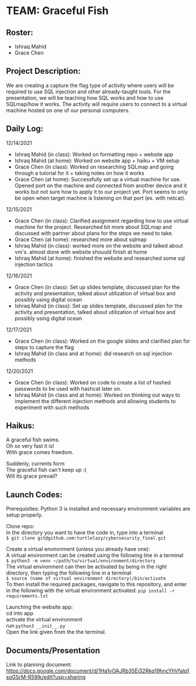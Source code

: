 # TEAM: Graceful Fish

## Roster:
* Ishraq Mahid
* Grace Chen

## Project Description:
We are creating a capture the flag type of activity where users will be required to use SQL injection and other already-taught tools. For the presentation, we will be teaching how SQL works and how to use SQLmap/how it works. The activity will require users to connect to a virtual machine hosted on one of our personal computers.

## Daily Log:
12/14/2021
* Ishraq Mahid (in class): Worked on formatting repo + website app
* Ishraq Mahid (at home): Worked on website app + haiku + VM setup
* Grace Chen (in class): Worked on researching SQLmap and going through a tutorial for it + taking notes on how it works
* Grace Chen (at home): Successfully set up a virtual machine for use. Opened port on the machine and connected from another device and it works but not sure how to apply it to our project yet. Port seems to only be open when target machine is listening on that port (ex. with netcat).

12/15/2021
* Grace Chen (in class): Clarified assignment regarding how to use virtual machine for the project. Researched bit more about SQLmap and discussed with partner about plans for the steps we need to take. 
* Grace Chen (at home): researched more about sqlmap
* Ishraq Mahid (in class): worked more on the website and talked about vm's. almost done with website shouuld finish at home
* Ishraq Mahid (at home): finished the website and researched some sql injection tactics

12/16/2021
* Grace Chen (in class): Set up slides template, discussed plan for the activity and presentation, talked about utilization of virtual box and possibly using digital ocean
* Ishraq Mahid (in class): Set up slides template, discussed plan for the activity and presentation, talked about utilization of virtual box and possibly using digital ocean

12/17/2021
* Grace Chen (in class): Worked on the google slides and clarified plan for steps to capture the flag
* Ishraq Mahid (in class and at home): did research on sql injection methods

12/20/2021
* Grace Chen (in class): Worked on code to create a list of hashed passwords to be used with hashcat later on.
* Ishraq Mahid (in class and at home): Worked on thinking out ways to implement the different injection methods and allowing students to experiment with such methods

## Haikus:
A graceful fish swims. <br>
Oh so very fast it is! <br>
With grace comes freedom.

Suddenly, currents form <br>
The graceful fish can't keep up :( <br>
Will its grace prevail?

## Launch Codes:
Prerequisites:
    Python 3 is installed and necessary environment variables are setup properly.

Clone repo:
    <br>
    In the directory you want to have the code in, type into a terminal
    <br>
    ```
    $ git clone git@github.com:turtlelazy/cybersecurity_final.git
    ```

Create a virtual environment (unless you already have one):
    <br>
    A virtual environment can be created using the following line in a terminal
    <br>
    ```
    $ python3 -m venv ~/path/to/virtual/environment/directory
    ```
    <br>
    The virtual environment can then be activated by being in the right directory, then typing the following line in a terminal
    <br>
    ```
    $ source (name of virtual environment directory)/bin/activate
    ```
    <br>
    To then install the required packages, navigate to this repository, and enter in the following with the virtual environment activated:
    ```
    pip install -r requirements.txt
    ```

Launching the website app:
    <br>
    cd into app
    <br>
    activate the virtual environment
    <br>
    run ```python3 __init__.py```
    <br>
    Open the link given from the the terminal.

## Documents/Presentation
Link to planning document: https://docs.google.com/document/d/1Ha1vOAJRb35Ei32Rkq19hncYhVfalp1soGSrM-R59Ik/edit?usp=sharing

